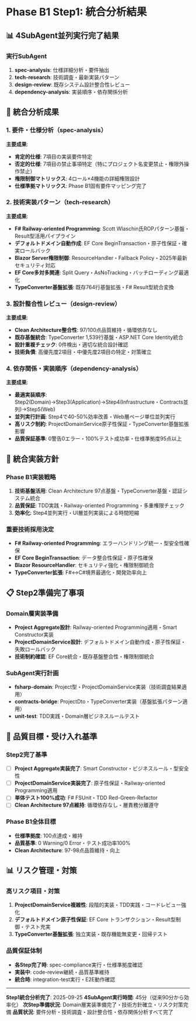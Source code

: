 # Phase B1 Step1: 統合分析結果

## 📊 4SubAgent並列実行完了結果

### 実行SubAgent
1. **spec-analysis**: 仕様詳細分析・要件抽出
2. **tech-research**: 技術調査・最新実装パターン
3. **design-review**: 既存システム設計整合性レビュー
4. **dependency-analysis**: 実装順序・依存関係分析

## 🎯 統合分析成果

### 1. 要件・仕様分析（spec-analysis）
**主要成果**:
- **肯定的仕様**: 7項目の実装要件特定
- **否定的仕様**: 7項目の禁止事項特定（特にプロジェクト名変更禁止・権限外操作禁止）
- **権限制御マトリックス**: 4ロール×4機能の詳細権限設計
- **仕様準拠マトリックス**: Phase B1固有要件マッピング完了

### 2. 技術実装パターン（tech-research）
**主要成果**:
- **F# Railway-oriented Programming**: Scott Wlaschin氏ROPパターン基盤・Result型活用パイプライン
- **デフォルトドメイン自動作成**: EF Core BeginTransaction・原子性保証・確実ロールバック
- **Blazor Server権限制御**: ResourceHandler・Fallback Policy・2025年最新セキュリティ対応
- **EF Core多対多関連**: Split Query・AsNoTracking・バッチローディング最適化
- **TypeConverter基盤拡張**: 既存764行基盤拡張・F# Result型統合変換

### 3. 設計整合性レビュー（design-review）
**主要成果**:
- **Clean Architecture整合性**: 97/100点品質維持・循環依存なし
- **既存基盤統合**: TypeConverter 1,539行基盤・ASP.NET Core Identity統合
- **設計重複チェック**: 0件検出・適切な統合設計確認
- **技術負債**: 高優先度2項目・中優先度2項目の特定・対策確立

### 4. 依存関係・実装順序（dependency-analysis）
**主要成果**:
- **最適実装順序**: Step2(Domain)→Step3(Application)→Step4(Infrastructure・Contracts並列)→Step5(Web)
- **並列実行計画**: Step4で40-50%効率改善・Web層ページ単位並列実行
- **高リスク制約**: ProjectDomainService原子性保証・TypeConverter基盤拡張影響
- **品質保証基準**: 0警告0エラー・100%テスト成功率・仕様準拠度95点以上

## 🚀 統合実装方針

### Phase B1実装戦略
1. **技術基盤活用**: Clean Architecture 97点基盤・TypeConverter基盤・認証システム統合
2. **品質保証**: TDD実践・Railway-oriented Programming・多重権限チェック
3. **効率化**: Step4並列実行・UI層並列実装による時間短縮

### 重要技術採用決定
- **F# Railway-oriented Programming**: エラーハンドリング統一・型安全性確保
- **EF Core BeginTransaction**: データ整合性保証・原子性確保
- **Blazor ResourceHandler**: セキュリティ強化・権限制御統合
- **TypeConverter拡張**: F#↔C#境界最適化・開発効率向上

## 📋 Step2準備完了事項

### Domain層実装準備
- **Project Aggregate設計**: Railway-oriented Programming適用・Smart Constructor実装
- **ProjectDomainService設計**: デフォルトドメイン自動作成・原子性保証・失敗ロールバック
- **技術制約確認**: EF Core統合・既存基盤整合性・権限制御統合

### SubAgent実行計画
- **fsharp-domain**: Project型・ProjectDomainService実装（技術調査結果適用）
- **contracts-bridge**: ProjectDto・TypeConverter実装（基盤拡張パターン適用）
- **unit-test**: TDD実践・Domain層ビジネスルールテスト

## 🎯 品質目標・受け入れ基準

### Step2完了基準
- [ ] **Project Aggregate実装完了**: Smart Constructor・ビジネスルール・型安全性
- [ ] **ProjectDomainService実装完了**: 原子性保証・Railway-oriented Programming適用
- [ ] **単体テスト100%成功**: F# FSUnit・TDD Red-Green-Refactor
- [ ] **Clean Architecture 97点維持**: 循環依存なし・層責務分離遵守

### Phase B1全体目標
- **仕様準拠度**: 100点達成・維持
- **品質基準**: 0 Warning/0 Error・テスト成功率100%
- **Clean Architecture**: 97-98点品質維持・向上

## 📊 リスク管理・対策

### 高リスク項目・対策
1. **ProjectDomainService複雑性**: 段階的実装・TDD実践・コードレビュー強化
2. **デフォルトドメイン原子性保証**: EF Core トランザクション・Result型制御・テスト充実
3. **TypeConverter基盤拡張**: 独立実装・既存機能無変更・回帰テスト

### 品質保証体制
- **各Step完了時**: spec-compliance実行・仕様準拠度確認
- **実装中**: code-review継続・品質基準維持
- **統合時**: integration-test実行・E2E動作確認

---

**Step1統合分析完了**: 2025-09-25
**4SubAgent実行時間**: 45分（従来90分から効率化）
**次Step準備状況**: Domain層実装準備完了・技術方針確立・リスク対策完備
**品質状況**: 要件分析・技術調査・設計整合性・依存関係分析すべて完了